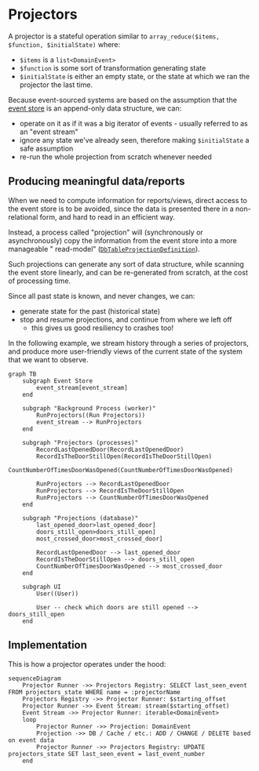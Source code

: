 # Projectors

A projector is a stateful operation similar to `array_reduce($items, $function, $initialState)` where:

* `$items` is a `list<DomainEvent>`
* `$function` is some sort of transformation generating state
* `$initialState` is either an empty state, or the state at which we ran the projector the last time.

Because event-sourced systems are based on the assumption that the [event store](../../Domain/README.md)
is an append-only data structure, we can:

* operate on it as if it was a big iterator of events - usually referred to as an "event stream"
* ignore any state we've already seen, therefore making `$initialState` a safe assumption
* re-run the whole projection from scratch whenever needed

## Producing meaningful data/reports

When we need to compute information for reports/views, direct access to the event store is to be avoided,
since the data is presented there in a non-relational form, and hard to read in an efficient way.

Instead, a process called "projection" will (synchronously or asynchronously) copy the information from
the event store into a more manageable "
read-model" ([`DbTableProjectionDefinition`](DbTableProjectionDefinition.php)).

Such projections can generate any sort of data structure, while scanning the event store linearly, and
can be re-generated from scratch, at the cost of processing time.

Since all past state is known, and never changes, we can:

* generate state for the past (historical state)
* stop and resume projections, and continue from where we left off
    * this gives us good resiliency to crashes too!

In the following example, we stream history through a series of projectors, and produce
more user-friendly views of the current state of the system that we want to observe.

```mermaid
graph TB
    subgraph Event Store
        event_stream[event_stream]
    end
    
    subgraph "Background Process (worker)"
        RunProjectors((Run Projectors))
        event_stream --> RunProjectors
    end
    
    subgraph "Projectors (processes)"
        RecordLastOpenedDoor(RecordLastOpenedDoor)
        RecordIsTheDoorStillOpen(RecordIsTheDoorStillOpen)
        CountNumberOfTimesDoorWasOpened(CountNumberOfTimesDoorWasOpened)
        
        RunProjectors --> RecordLastOpenedDoor
        RunProjectors --> RecordIsTheDoorStillOpen
        RunProjectors --> CountNumberOfTimesDoorWasOpened
    end
    
    subgraph "Projections (database)"
        last_opened_door>last_opened_door]
        doors_still_open>doors_still_open]
        most_crossed_door>most_crossed_door]
        
        RecordLastOpenedDoor --> last_opened_door
        RecordIsTheDoorStillOpen --> doors_still_open
        CountNumberOfTimesDoorWasOpened --> most_crossed_door
    end
    
    subgraph UI
        User((User))

        User -- check which doors are still opened --> doors_still_open
    end
```

## Implementation

This is how a projector operates under the hood:

```mermaid
sequenceDiagram
    Projector Runner ->> Projectors Registry: SELECT last_seen_event FROM projectors_state WHERE name = :projectorName
    Projectors Registry ->> Projector Runner: $starting_offset
    Projector Runner ->> Event Stream: stream($starting_offset)
    Event Stream ->> Projector Runner: iterable<DomainEvent>
    loop
        Projector Runner ->> Projection: DomainEvent
        Projection ->> DB / Cache / etc.: ADD / CHANGE / DELETE based on event data
        Projector Runner ->> Projectors Registry: UPDATE projectors_state SET last_seen_event = last_event_number 
    end
```